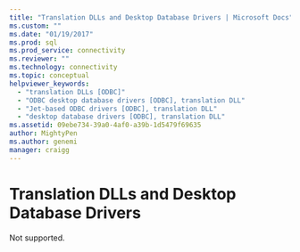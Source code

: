 ```yaml
---
title: "Translation DLLs and Desktop Database Drivers | Microsoft Docs"
ms.custom: ""
ms.date: "01/19/2017"
ms.prod: sql
ms.prod_service: connectivity
ms.reviewer: ""
ms.technology: connectivity
ms.topic: conceptual
helpviewer_keywords: 
  - "translation DLLs [ODBC]"
  - "ODBC desktop database drivers [ODBC], translation DLL"
  - "Jet-based ODBC drivers [ODBC], translation DLL"
  - "desktop database drivers [ODBC], translation DLL"
ms.assetid: 09ebe734-39a0-4af0-a39b-1d5479f69635
author: MightyPen
ms.author: genemi
manager: craigg
---
```

# Translation DLLs and Desktop Database Drivers
Not supported.
